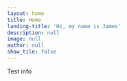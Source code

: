 ```yaml
---
layout: home
title: Home
landing-title: 'Hi, my name is James'
description: null
image: null
author: null
show_tile: false
---
```


Test info
